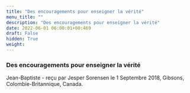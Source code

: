 ```yaml
---
title: "Des encouragements pour enseigner la vérité"
menu_title: ""
description: "Des encouragements pour enseigner la vérité"
date: 2022-06-01 06:00:01+00:469
draft: False
hidden: True
weight:
---
```

### Des encouragements pour enseigner la vérité

Jean-Baptiste - reçu par Jesper Sorensen le 1 Septembre 2018, Gibsons, Colombie-Britannique, Canada.



